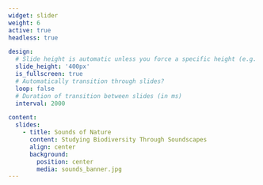 ```yaml
---
widget: slider
weight: 6
active: true
headless: true

design:
  # Slide height is automatic unless you force a specific height (e.g. '400px')
  slide_height: '400px'
  is_fullscreen: true
  # Automatically transition through slides?
  loop: false
  # Duration of transition between slides (in ms)
  interval: 2000

content:
  slides:
    - title: Sounds of Nature
      content: Studying Biodiversity Through Soundscapes
      align: center
      background:
        position: center
        media: sounds_banner.jpg
---
```

